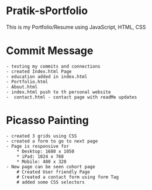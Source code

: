 # Pratik-sPortfolio
This is my Portfolio/Resume using JavaScript, HTML, CSS
# Commit Message
    - testing my commits and connections
    - created Index.html Page
    - education added in index.html
    - Portfolio.html
    - About.html
    - index.html push to th personal website
    -  contact.html - contact page with readMe updates
 # Picasso Painting
    - created 3 grids using CSS
    - created a form to go to next page
    - Page is responsive for
        * Desktop: 1680 x 1050
        * iPad: 1024 x 768
        * Mobile: 480 x 320
    - New page can be seen cohort page
        # Created User friendly Page
        # Created a contact form using form Tag
        # added some CSS selectors
    
